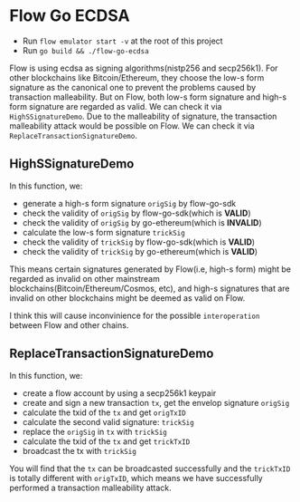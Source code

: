 # Flow Go ECDSA

* Run `flow emulator start -v` at the root of this project
* Run `go build && ./flow-go-ecdsa`

Flow is using ecdsa as signing algorithms(nistp256 and secp256k1). For other blockchains like Bitcoin/Ethereum, they choose the low-s form signature as the canonical one to prevent the problems caused by transaction malleability. But on Flow, both low-s form signature and high-s form signature are regarded as valid. We can check it via `HighSSignatureDemo`. Due to the malleability of signature, the transaction malleability attack would be possible on Flow. We can check it via `ReplaceTransactionSignatureDemo`.

## HighSSignatureDemo

In this function, we:

* generate a high-s form signature `origSig` by flow-go-sdk
* check the validity of `origSig` by flow-go-sdk(which is **VALID**)
* check the validity of `origSig` by go-ethereum(which is **INVALID**)
* calculate the low-s form signature `trickSig`
* check the validity of `trickSig` by flow-go-sdk(which is **VALID**)
* check the validity of `trickSig` by go-ethereum(which is **VALID**)

This means certain signatures generated by Flow(i.e, high-s form) might be regarded as invalid on other mainstream blockchains(Bitcoin/Ethereum/Cosmos, etc), and high-s signatures that are invalid on other blockchains might be deemed as valid on Flow.

I think this will cause inconvinience for the possible `interoperation` between Flow and other chains.

## ReplaceTransactionSignatureDemo

In this function, we:
* create a flow account by using a secp256k1 keypair
* create and sign a new transaction `tx`, get the envelop signature `origSig`
* calculate the txid of the `tx` and get `origTxID`
* calculate the second valid signature: `trickSig` 
* replace the `origSig` in `tx` with `trickSig`
* calculate the txid of the `tx` and get `trickTxID`
* broadcast the tx with `trickSig`

You will find that the `tx` can be broadcasted successfully and the `trickTxID` is totally different with `origTxID`, which means we have successfully performed a transaction malleability attack.